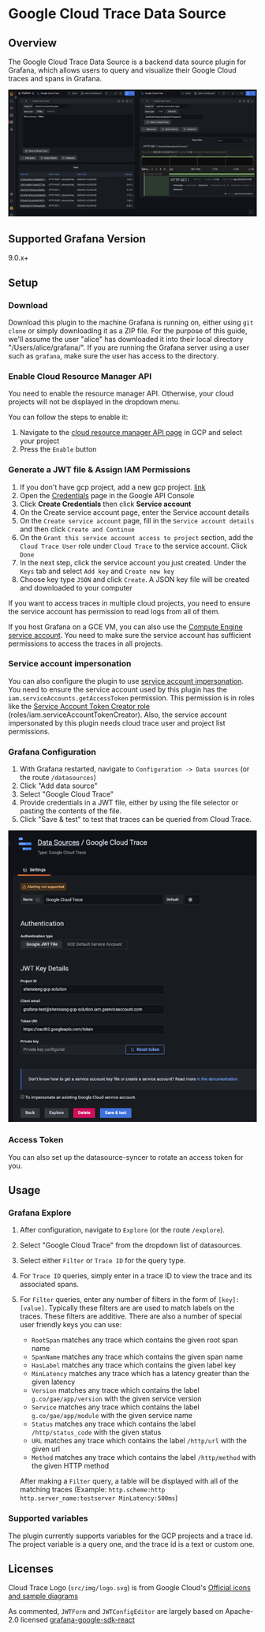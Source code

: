 # Google Cloud Trace Data Source

## Overview
The Google Cloud Trace Data Source is a backend data source plugin for Grafana,
which allows users to query and visualize their Google Cloud traces and spans in Grafana.

![image info](https://github.com/GoogleCloudPlatform/cloud-trace-data-source-plugin/blob/main/src/img/cloud_trace_explore_view.png?raw=true)

## Supported Grafana Version
9.0.x+

## Setup

### Download
Download this plugin to the machine Grafana is running on, either using `git clone` or simply downloading it as a ZIP file. For the purpose of this guide, we'll assume the user "alice" has downloaded it into their local directory "/Users/alice/grafana/". If you are running the Grafana server using a user such as `grafana`, make sure the user has access to the directory.

### Enable Cloud Resource Manager API

You need to enable the resource manager API. Otherwise, your cloud projects will not be displayed in the dropdown menu.

You can follow the steps to enable it:

1. Navigate to the [cloud resource manager API page](https://console.cloud.google.com/apis/library/cloudresourcemanager.googleapis.com) in GCP and select your project
2. Press the `Enable` button

### Generate a JWT file & Assign IAM Permissions

1. If you don't have gcp project, add a new gcp project. [link](https://cloud.google.com/resource-manager/docs/creating-managing-projects#console)
2. Open the [Credentials](https://console.developers.google.com/apis/credentials) page in the Google API Console
3. Click **Create Credentials** then click **Service account**
4. On the Create service account page, enter the Service account details
5. On the `Create service account` page, fill in the `Service account details` and then click `Create and Continue`
6. On the `Grant this service account access to project` section, add the `Cloud Trace User` role under `Cloud Trace` to the service account. Click `Done`
7. In the next step, click the service account you just created. Under the `Keys` tab and select `Add key` and `Create new key`
8. Choose key type `JSON` and click `Create`. A JSON key file will be created and downloaded to your computer

If you want to access traces in multiple cloud projects, you need to ensure the service account has permission to read logs from all of them.

If you host Grafana on a GCE VM, you can also use the [Compute Engine service account](https://cloud.google.com/compute/docs/access/service-accounts#serviceaccount). You need to make sure the service account has sufficient permissions to access the traces in all projects.

### Service account impersonation
You can also configure the plugin to use [service account impersonation](https://cloud.google.com/iam/docs/service-account-impersonation).
You need to ensure the service account used by this plugin has the `iam.serviceAccounts.getAccessToken` permission. This permission is in roles like the [Service Account Token Creator role](https://cloud.google.com/iam/docs/understanding-roles#iam.serviceAccountTokenCreator) (roles/iam.serviceAccountTokenCreator). Also, the service account impersonated
by this plugin needs cloud trace user and project list permissions.
### Grafana Configuration
1. With Grafana restarted, navigate to `Configuration -> Data sources` (or the route `/datasources`)
2. Click "Add data source"
3. Select "Google Cloud Trace"
4. Provide credentials in a JWT file, either by using the file selector or pasting the contents of the file.
5. Click "Save & test" to test that traces can be queried from Cloud Trace.

![image info](https://github.com/GoogleCloudPlatform/cloud-trace-data-source-plugin/blob/main/src/img/cloud_trace_config.png?raw=true)

### Access Token
You can also set up the datasource-syncer to rotate an access token for you. 

## Usage

### Grafana Explore
1. After configuration, navigate to `Explore` (or the route `/explore`).
2. Select "Google Cloud Trace" from the dropdown list of datasources.
3. Select either `Filter` or `Trace ID` for the query type.
4. For `Trace ID` queries, simply enter in a trace ID to view the trace and its associated spans.
5. For `Filter` queries, enter any number of filters in the form of `[key]:[value]`. 
   Typically these filters are are used to match labels on the traces. These filters are additive.
   There are also a number of special user friendly keys you can use:
    - `RootSpan` matches any trace which contains the given root span name
    - `SpanName` matches any trace which contains the given span name
    - `HasLabel` matches any trace which contains the given label key
	- `MinLatency` matches any trace which has a latency greater than the given latency
	- `Version` matches any trace which contains the label `g.co/gae/app/version` with the given service version
	- `Service` matches any trace which contains the label `g.co/gae/app/module` with the given service name
	- `Status` matches any trace which contains the label `/http/status_code` with the given status
	- `URL` matches any trace which contains the label `/http/url` with the given url
	- `Method` matches any trace which contains the label `/http/method` with the given HTTP method

    After making a `Filter` query, a table will be displayed with all of the matching traces
    (Example: `http.scheme:http http.server_name:testserver MinLatency:500ms`)

### Supported variables
The plugin currently supports variables for the GCP projects and a trace id. The project variable is a query one, and the trace id is a text or custom one.

## Licenses
Cloud Trace Logo (`src/img/logo.svg`) is from Google Cloud's [Official icons and sample diagrams](https://cloud.google.com/icons)

As commented, `JWTForm` and `JWTConfigEditor` are largely based on Apache-2.0 licensed [grafana-google-sdk-react](https://github.com/grafana/grafana-google-sdk-react/)
